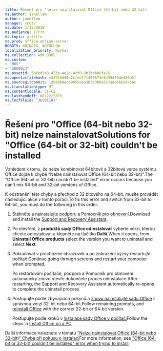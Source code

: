 ```yaml
---
title: Řešení pro "nelze nainstalovat Office (64-bit nebo 32-bit)
ms.author: janellem
author: janellem
manager: scotv
ms.date: 1/17/2019
ms.audience: ITPro
ms.topic: article
ms.prod: office-online-server
ROBOTS: NOINDEX, NOFOLLOW
localization_priority: Normal
ms.collection: Adm_O365
ms.custom:
- "905"
- "2000023"
ms.assetid: 5bfed1a3-473e-4e2d-acf0-9b1bbb08fa26
ms.openlocfilehash: e32916d40a2cfebf71440573e5d35439ded26b5f
ms.sourcegitcommit: 1d98db8acb9959aba3b5e308a567ade6b62da56c
ms.translationtype: MT
ms.contentlocale: cs-CZ
ms.lasthandoff: 08/22/2019
ms.locfileid: "36501187"
---
```

# <a name="solutions-for-office-64-bit-or-32-bit-couldnt-be-installed"></a><span data-ttu-id="78a54-102">Řešení pro "Office (64-bit nebo 32-bit) nelze nainstalovat</span><span class="sxs-lookup"><span data-stu-id="78a54-102">Solutions for "Office (64-bit or 32-bit) couldn't be installed</span></span>

<span data-ttu-id="78a54-103">Vzhledem k tomu, že nelze kombinovat 64bitové a 32bitové verze systému Office dojde k chybě "Nelze nainstalovat Office (64-bit nebo 32-bit)".</span><span class="sxs-lookup"><span data-stu-id="78a54-103">The "Office (64-bit or 32-bit) couldn't be installed" error occurs because you can't mix 64-bit and 32-bit versions of Office.</span></span>
  
<span data-ttu-id="78a54-104">K odstranění této chyby a přechod z 32 bitového na 64-bit, musíte provádět následující akce v tomto pořadí.</span><span class="sxs-lookup"><span data-stu-id="78a54-104">To fix this error and switch from 32-bit to 64-bit, you must do the following in this order.</span></span>
  
1. <span data-ttu-id="78a54-105">Stáhněte a nainstalujte [podporu a Pomocník pro obnovení](https://aka.ms/SARA-OfficeUninstall-Alchemy).</span><span class="sxs-lookup"><span data-stu-id="78a54-105">Download and install the [Support and Recovery Assistant](https://aka.ms/SARA-OfficeUninstall-Alchemy).</span></span>

1. <span data-ttu-id="78a54-106">Po otevření, z **produktů sady Office odinstalovat** vyberte verzi, kterou chcete odinstalovat a klepněte na tlačítko **Další**.</span><span class="sxs-lookup"><span data-stu-id="78a54-106">When it opens, from **Uninstall Office products** select the version you want to uninstall and select **Next**.</span></span>

2. <span data-ttu-id="78a54-107">Pokračovat v procházení obrazovek a po zobrazení výzvy restartujte počítač.</span><span class="sxs-lookup"><span data-stu-id="78a54-107">Continue going through screens and restart your computer when prompted.</span></span>

    <span data-ttu-id="78a54-108">Po restartování počítače, podpora a Pomocník pro obnovení automaticky znovu otevře dokončete proces odinstalace.</span><span class="sxs-lookup"><span data-stu-id="78a54-108">After restarting, the Support and Recovery Assistant automatically re-opens to complete the uninstall process.</span></span>

3. <span data-ttu-id="78a54-109">Postupujte podle zbývajících pokynů a [znovu nainstalujte sadu Office](https://portal.office.com/OLS/MySoftware.aspx) s správnou verzi 32-bit nebo 64-bit.</span><span class="sxs-lookup"><span data-stu-id="78a54-109">Follow remaining prompts, and [reinstall Office](https://portal.office.com/OLS/MySoftware.aspx) with the correct 32-bit or 64-bit version.</span></span>

    <span data-ttu-id="78a54-110">Postupujte podle kroků v [Instalace sady Office v počítači](https://support.office.com/article/4414eaaf-0478-48be-9c42-23adc4716658?wt.mc_id=Alchemy_ClientDIA)</span><span class="sxs-lookup"><span data-stu-id="78a54-110">Follow the steps in [Install Office on a PC](https://support.office.com/article/4414eaaf-0478-48be-9c42-23adc4716658?wt.mc_id=Alchemy_ClientDIA)</span></span>

<span data-ttu-id="78a54-111">Další informace naleznete v tématu ["Nelze nainstalovat Office (64-bit nebo 32-bit)" Chyba při pokusu o instalaci](https://support.office.com/article/2e2dc9e5-3eb0-420c-862a-ab085b38597f?wt.mc_id=Alchemy_ClientDIA)</span><span class="sxs-lookup"><span data-stu-id="78a54-111">For more information, see ["Office (64-bit or 32-bit) couldn't be installed" error when trying to install](https://support.office.com/article/2e2dc9e5-3eb0-420c-862a-ab085b38597f?wt.mc_id=Alchemy_ClientDIA)</span></span>
  